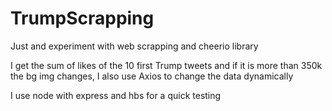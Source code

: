 # TrumpScrapping
Just and experiment with web scrapping and cheerio library

I get the sum of likes of the 10 first Trump tweets and if it is more than 350k the bg img changes, I also use Axios to change the data dynamically

I use node with express and hbs for a quick testing
